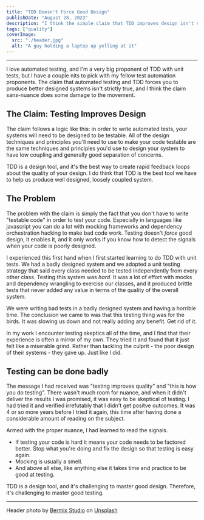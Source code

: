 ```yaml
---
title: "TDD Doesn't Force Good Design"
publishDate: "August 28, 2023"
description: "I think the simple claim that TDD improves design isn't strictly true, and turns some people away from automated testing."
tags: ["quality"]
coverImage:
  src: "./header.jpg"
  alt: "A guy holding a laptop up yelling at it"
---
```


---

I love automated testing, and I'm a very big proponent of TDD with unit tests, but I have a couple nits to pick with my fellow test automation proponents. The claim that automated testing and TDD forces you to produce better designed systems isn't strictly true, and I think the claim sans-nuance does some damage to the movement.

## The Claim: Testing Improves Design

The claim follows a logic like this: in order to write automated tests, your systems will need to be designed to be testable. All of the design techniques and principles you'll need to use to make your code testable are the same techniques and principles you'd use to design your system to have low coupling and generally good separation of concerns.

TDD is a design tool, and it's the best way to create rapid feedback loops about the quality of your design. I do think that TDD is the best tool we have to help us produce well designed, loosely coupled system.

## The Problem

The problem with the claim is simply the fact that you don't have to write "testable code" in order to test your code. Especially in languages like javascript you can do a lot with mocking frameworks and dependency orchestration hacking to make bad code work. Testing doesn't _force_ good design, it enables it, and it only works if you know how to detect the signals when your code is poorly designed.

I experienced this first hand when I first started learning to do TDD with unit tests. We had a badly designed system and we adopted a unit testing strategy that said every class needed to be tested independently from every other class. Testing this system was _hard_. It was a lot of effort with mocks and dependency wrangling to exercise our classes, and it produced brittle tests that never added any value in terms of the quality of the overall system.

We were writing bad tests in a badly designed system and having a horrible time. The conclusion we came to was that this testing thing was for the birds. It was slowing us down and not really adding any benefit. Get rid of it.

In my work I encounter testing skeptics all of the time, and I find that their experience is often a mirror of my own. They tried it and found that it just felt like a miserable grind. Rather than tackling the culprit - the poor design of their systems - they gave up. Just like I did.

## Testing can be done badly

The message I had received was "testing improves quality" and "this is how you do testing". There wasn't much room for nuance, and when it didn't deliver the results I was promised, it was easy to be skeptical of testing. I had tried it and verified irrefutably that I didn't get positve outcomes. It was 4 or so more years before I tried it again, this time after having done a considerable amount of reading on the subject.

Armed with the proper nuance, I had learned to read the signals.

- If testing your code is hard it means your code needs to be factored better. Stop what you're doing and fix the design so that testing is easy again.
- Mocking is usually a smell.
- And above all else, like anything else it takes time and practice to be good at testing.

TDD is a design tool, and it's challenging to master good design. Therefore, it's challenging to master good testing.

---

Header photo by <a href="https://unsplash.com/@bermixstudio?utm_source=unsplash&utm_medium=referral&utm_content=creditCopyText">Bermix Studio</a> on <a href="https://unsplash.com/photos/wbc8MlFbuZU?utm_source=unsplash&utm_medium=referral&utm_content=creditCopyText">Unsplash</a>
